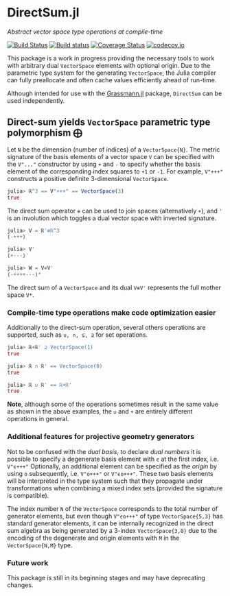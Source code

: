 # DirectSum.jl

*Abstract vector space type operations at compile-time*

[![Build Status](https://travis-ci.org/chakravala/DirectSum.jl.svg?branch=master)](https://travis-ci.org/chakravala/DirectSum.jl)
[![Build status](https://ci.appveyor.com/api/projects/status/ipaggdeq2f1509pl?svg=true)](https://ci.appveyor.com/project/chakravala/directsum-jl)
[![Coverage Status](https://coveralls.io/repos/chakravala/DirectSum.jl/badge.svg?branch=master&service=github)](https://coveralls.io/github/chakravala/DirectSum.jl?branch=master)
[![codecov.io](http://codecov.io/github/chakravala/DirectSum.jl/coverage.svg?branch=master)](http://codecov.io/github/chakravala/DirectSum.jl?branch=master)

This package is a work in progress providing the necessary tools to work with arbitrary dual `VectorSpace` elements with optional origin. Due to the parametric type system for the generating `VectorSpace`, the Julia compiler can fully preallocate and often cache values efficiently ahead of run-time.

Although intended for use with the [Grassmann.jl](https://github.com/chakravala/Grassmann.jl) package, `DirectSum` can be used independently.

## Direct-sum yields `VectorSpace` parametric type polymorphism ⨁

Let `N` be the dimension (number of indices) of a `VectorSpace{N}`.
The metric signature of the basis elements of a vector space `V` can be specified with the `V"..."` constructor by using `+` and `-` to specify whether the basis element of the corresponding index squares to `+1` or `-1`.
For example, `V"+++"` constructs a positive definite 3-dimensional `VectorSpace`.
```Julia
julia> ℝ^3 == V"+++" == VectorSpace(3)
true
```
The direct sum operator `⊕` can be used to join spaces (alternatively `+`), and `'` is an involution which toggles a dual vector space with inverted signature.
```Julia
julia> V = ℝ'⊕ℝ^3
⟨-+++⟩

julia> V'
⟨+---⟩'

julia> W = V⊕V'
⟨-++++---⟩*
```
The direct sum of a `VectorSpace` and its dual `V⊕V'` represents the full mother space `V*`.

### Compile-time type operations make code optimization easier

Additionally to the direct-sum operation, several others operations are supported, such as `∪, ∩, ⊆, ⊇` for set operations.

```Julia
julia> ℝ+ℝ' ⊇ VectorSpace(1)
true

julia> ℝ ∩ ℝ' == VectorSpace(0)
true

julia> ℝ ∪ ℝ' == ℝ+ℝ'
true
```
**Note**, although some of the operations sometimes result in the same value as shown in the above examples, the `∪` and `+` are entirely different operations in general.

### Additional features for projective geometry generators

Not to be confused with the *dual basis*, to declare *dual numbers* it is possible to specify a degenerate basis element with `ϵ` at the first index, i.e. `V"ϵ+++"`
Optionally, an additional element can be specified as the *origin* by using `o` subsequently, i.e. `V"o+++"` or `V"ϵo+++"`.
These two basis elements will be interpreted in the type system such that they propagate under transformations when combining a mixed index sets (provided the signature is compatible).

The index number `N` of the `VectorSpace` corresponds to the total number of generator elements, but even though `V"ϵo+++"` of type `VectorSpace{5,3}` has standard generator elements, it can be internally recognized in the direct sum algebra as being generated by a 3-index `VectorSpace{3,0}` due to the encoding of the degenerate and origin elements with `M` in the `VectorSpace{N,M}` type.

### Future work

This package is still in its beginning stages and may have deprecating changes.
